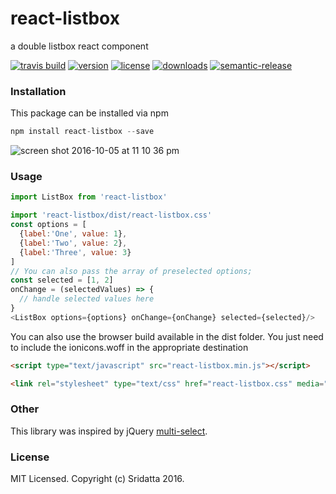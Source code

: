# react-listbox
a double listbox react component

[![travis build](https://img.shields.io/travis/Sridatta19/react-listbox.svg?maxAge=2592000?style=flat-square)](https://travis-ci.org/Sridatta19/react-listbox)
[![version](https://img.shields.io/npm/v/react-listbox.svg?style=flat-square)](http://npm.im/react-listbox)
[![license](https://img.shields.io/github/license/Sridatta19/react-listbox.svg?maxAge=2592000?style=flat-square)](http://opensource.org/licenses/MIT)
[![downloads](https://img.shields.io/npm/dm/react-listbox.svg?style=flat-square)](http://npm-stat.com/charts.html?package=react-listbox&from=2015-08-01)
[![semantic-release](https://img.shields.io/badge/%20%20%F0%9F%93%A6%F0%9F%9A%80-semantic--release-e10079.svg?style=flat-square)](https://github.com/semantic-release/semantic-release)

### Installation

This package can be installed via npm

```javascript
npm install react-listbox --save
```

![screen shot 2016-10-05 at 11 10 36 pm](https://cloud.githubusercontent.com/assets/11784027/19124722/edaa7f78-8b51-11e6-9723-2bb59aa35201.png)

### Usage

```javascript
import ListBox from 'react-listbox'

import 'react-listbox/dist/react-listbox.css'
const options = [
  {label:'One', value: 1},
  {label:'Two', value: 2},
  {label:'Three', value: 3}
]
// You can also pass the array of preselected options;
const selected = [1, 2]
onChange = (selectedValues) => {
  // handle selected values here
}
<ListBox options={options} onChange={onChange} selected={selected}/>
```

You can also use the browser build available in the dist folder. You just need to include the ionicons.woff in the appropriate destination

```html
<script type="text/javascript" src="react-listbox.min.js"></script>

<link rel="stylesheet" type="text/css" href="react-listbox.css" media="screen"/>
```


### Other

This library was inspired by jQuery [multi-select](https://github.com/lou/multi-select/).

### License

MIT Licensed. Copyright (c) Sridatta 2016.

